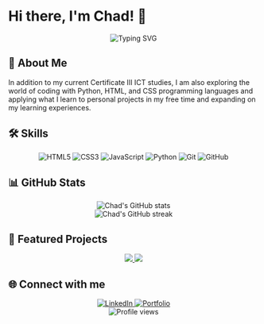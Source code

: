 # Hi there, I'm Chad! 👋

<div align="center">
  <img src="https://readme-typing-svg.herokuapp.com?font=Fira+Code&pause=1000&color=00FF00&background=000000&center=true&vCenter=true&width=435&lines=IT+Enthusiast+%26+Student;Always+learning+new+technologies;Diving+into+the+world+of+web+design;Open+source+contributor" alt="Typing SVG" />
</div>

## 🚀 About Me

In addition to my current Certificate III ICT studies, I am also exploring the world of coding with Python, HTML, and CSS programming languages and applying what I learn to personal projects in my free time and expanding on my learning experiences.

## 🛠️ Skills

<div align="center">

![HTML5](https://img.shields.io/badge/-HTML5-E34F26?style=flat-square&logo=html5&logoColor=white)
![CSS3](https://img.shields.io/badge/-CSS3-1572B6?style=flat-square&logo=css3)
![JavaScript](https://img.shields.io/badge/-JavaScript-black?style=flat-square&logo=javascript)
![Python](https://img.shields.io/badge/-Python-black?style=flat-square&logo=Python)
![Git](https://img.shields.io/badge/-Git-black?style=flat-square&logo=git)
![GitHub](https://img.shields.io/badge/-GitHub-181717?style=flat-square&logo=github)

</div>

## 📊 GitHub Stats

<div align="center">
  <img src="https://github-readme-stats.vercel.app/api?username=CClifton-63&show_icons=true&theme=radical" alt="Chad's GitHub stats" />
</div>

<div align="center">
  <img src="https://github-readme-streak-stats.herokuapp.com/?user=CClifton-63&theme=dark" alt="Chad's GitHub streak" />
</div>

## 🌟 Featured Projects

<div align="center">
  <a href="https://github.com/CClifton-63/My-Portfolio-Project">
    <img src="https://github-readme-stats.vercel.app/api/pin/?username=CClifton-63&repo=My-Portfolio-Project&theme=dark" />
  </a>
  <a href="https://github.com/CClifton-63/ICTWEB431">
    <img src="https://github-readme-stats.vercel.app/api/pin/?username=CClifton-63&repo=ICTWEB431&theme=dark" />
  </a>
</div>

## 🌐 Connect with me

<div align="center">
  <a href="https://linkedin.com/in/chadc1137" target="_blank">
    <img src="https://img.shields.io/badge/LinkedIn-%230077B5.svg?&style=flat-square&logo=linkedin&logoColor=white" alt="LinkedIn">
  </a>
  <a href="https://cclifton-63.github.io/My-Portfolio-Project/" target="_blank">
    <img src="https://img.shields.io/badge/Portfolio-%23000000.svg?&style=flat-square&logo=firefox&logoColor=white" alt="Portfolio">
  </a>
</div>

<div align="center">
  <img src="https://komarev.com/ghpvc/?username=CClifton-63&color=blueviolet&style=flat-square&label=Profile+Views" alt="Profile views" />
</div>
